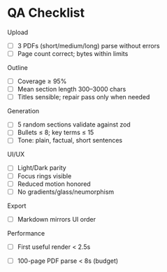 # QA Checklist

Upload
- [ ] 3 PDFs (short/medium/long) parse without errors
- [ ] Page count correct; bytes within limits

Outline
- [ ] Coverage ≥ 95%
- [ ] Mean section length 300–3000 chars
- [ ] Titles sensible; repair pass only when needed

Generation
- [ ] 5 random sections validate against zod
- [ ] Bullets ≤ 8; key terms ≤ 15
- [ ] Tone: plain, factual, short sentences

UI/UX
- [ ] Light/Dark parity
- [ ] Focus rings visible
- [ ] Reduced motion honored
- [ ] No gradients/glass/neumorphism

Export
- [ ] Markdown mirrors UI order

Performance
- [ ] First useful render < 2.5s
- [ ] 100-page PDF parse < 8s (budget)

